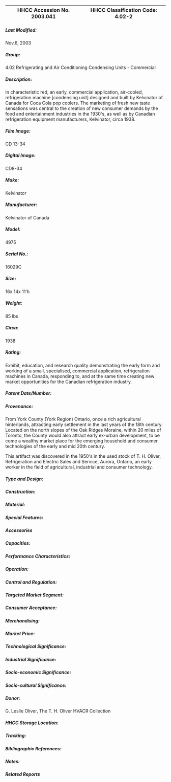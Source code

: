 | **HHCC Accession No. 2003.041** |**HHCC Classification Code:  4.02-2**|
| ----------- | ----------- |

##### Last Modified:
Nov.6, 2003

##### Group:
4.02 Refrigerating and Air Conditioning Condensing Units - Commercial

##### Description:
In characteristic red, an early, commercial application, air-cooled, refrigeration machine [condensing unit] designed and built by Kelvinator of Canada for Coca Cola pop coolers. The marketing of fresh new taste sensations was central to the creation of new consumer demands by the food and entertainment industries in the 1930's, as well as by Canadian refrigeration equipment manufacturers, Kelvinator, circa 1938.

##### Film Image:
CD 13-34

##### Digital Image:
CD8-34

##### Make:
Kelvinator

##### Manufacturer:
Kelvinator of Canada

##### Model:
4975

##### Serial No.:
16029C

##### Size:
16x 14x 11'h

##### Weight:
85 lbs

##### Circa:
1938

##### Rating:
Exhibit, education, and research quality demonstrating the early form and working of a small, specialised, commercial application, refrigeration machines in Canada, responding to, and at the same time creating new market opportunities for the Canadian refrigeration industry.

##### Patent Date/Number:


##### Provenance:
From York County (York Region) Ontario, once a rich agricultural hinterlands, attracting early settlement in the last years of the 18th century. Located on the north slopes of the Oak Ridges Moraine, within 20 miles of Toronto, the County would also attract early ex-urban development, to be come a wealthy market place for the emerging household and consumer technologies of the early and mid 20th century. 

This artifact was discovered in the 1950's in the used stock of T. H. Oliver, Refrigeration and Electric Sales and Service, Aurora, Ontario, an early worker in the field of agricultural, industrial and consumer technology.

##### Type and Design:


##### Construction:


##### Material:


##### Special Features:


##### Accessories


##### Capacities:


##### Performance Characteristics:


##### Operation:


##### Control and Regulation:


##### Targeted Market Segment:


##### Consumer Acceptance:


##### Merchandising:


##### Market Price:


##### Technological Significance:


##### Industrial Significance:


##### Socio-economic Significance:


##### Socio-cultural Significance:


##### Donor:
G. Leslie Oliver, The T. H. Oliver HVACR Collection

##### HHCC Storage Location:


##### Tracking:


##### Bibliographic References:


##### Notes:


##### Related Reports

